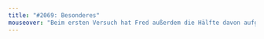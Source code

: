 ```yaml
---
title: "#2069: Besonderes"
mouseover: "Beim ersten Versuch hat Fred außerdem die Hälfte davon aufgefuttert."
---
```


